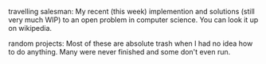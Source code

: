 travelling salesman: My recent (this week) implemention and solutions (still very much WIP) to an open problem in computer science. You can look it up on wikipedia.

random projects: Most of these are absolute trash when I had no idea how to do anything. Many were never finished and some don't even run.
